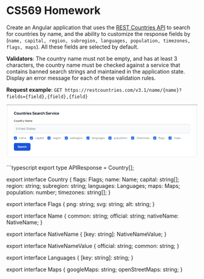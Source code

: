 # CS569 Homework
Create an Angular application that uses the [REST Countries API](https://restcountries.com/) to search for countries by name, and the ability to customize the response fields by (`name, capital, region, subregion, languages, population, timezones, flags, maps`). All these fields are selected by default.  
  
**Validators**: The country name must not be empty, and has at least 3 characters, the country name must be checked against a service that contains banned search strings and maintained in the application state. Display an error message for each of these validation rules.  
  
**Request example**: `GET https://restcountries.com/v3.1/name/{name}?fields={field},{field},{field}`
<p align="center">
  <img src="./screenshot.png" />
</p>
```typescript
export type APIResponse = Country[];

export interface Country {
    flags: Flags;
    name: Name;
    capital: string[];
    region: string;
    subregion: string;
    languages: Languages;
    maps: Maps;
    population: number;
    timezones: string[];
}

export interface Flags {
    png: string;
    svg: string;
    alt: string;
}

export interface Name {
    common: string;
    official: string;
    nativeName: NativeName;
}

export interface NativeName {
    [key: string]: NativeNameValue;
}

export interface NativeNameValue {
    official: string;
    common: string;
}

export interface Languages {
    [key: string]: string;
}

export interface Maps {
    googleMaps: string;
    openStreetMaps: string;
}
```
